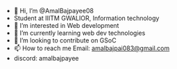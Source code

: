 - 👋 Hi, I’m @AmalBajpayee08
- Student at IIITM GWALIOR, Information technology
- 👀 I’m interested in Web development
- 🌱 I’m currently learning web dev technologies
- 💞️ I’m looking to contribute on GSoC
- 📫 How to reach me Email: amalbajpai083@gmail.com
- discord: amalbajpayee

<!---
AmalBajpayee08/AmalBajpayee08 is a ✨ special ✨ repository because its `README.md` (this file) appears on your GitHub profile.
You can click the Preview link to take a look at your changes.
--->

